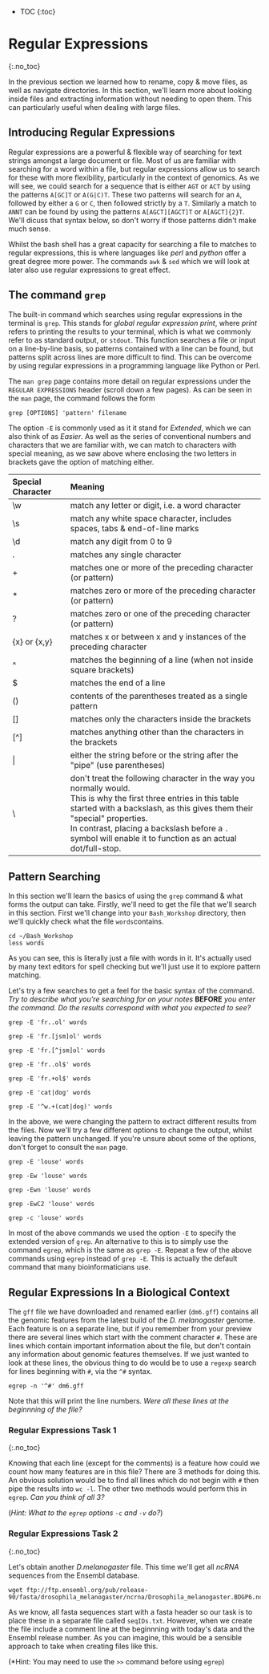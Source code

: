 * TOC
{:toc}

# Regular Expressions
{:.no_toc}

In the previous section we learned how to rename, copy & move files, as well as navigate directories.
In this section, we'll learn more about looking inside files and extracting information without needing to open them.
This can particularly useful when dealing with large files.

## Introducing Regular Expressions
Regular expressions are a powerful & flexible way of searching for text strings amongst a large document or file.
Most of us are familiar with searching for a word within a file, but regular expressions allow us to search for these with more flexibility, particularly in the context of genomics.
As we will see, we could search for a sequence that is either `AGT` or `ACT` by using the patterns  `A[GC]T` or  `A(G|C)T`.
These two patterns will search for an  `A`, followed by either a  `G` or  `C`, then followed strictly by a  `T`.
Similarly a match to `ANNT` can be found by using the patterns `A[AGCT][AGCT]T` or  `A[AGCT]{2}T`.
We'll dicuss that syntax below, so don't worry if those patterns didn't make much sense.

Whilst the bash shell has a great capacity for searching a file to matches to regular expressions, this is where languages like *perl* and *python* offer a great degree more power.
The commands `awk` & `sed` which we will look at later also use regular expressions to great effect.

## The command `grep`
The built-in command which searches using regular expressions in the terminal is `grep`.
This stands for *global regular expression print*, where *print* refers to printing the results to your terminal, which is what we commonly refer to as standard output, or `stdout`.
This function searches a file or input on a line-by-line basis, so patterns contained with a line can be found, but patterns split across lines are more difficult to find.
This can be overcome by using regular expressions in a programming language like Python or Perl.

The `man grep` page contains more detail on regular expressions under the `REGULAR EXPRESSIONS` header (scroll down a few pages).
As can be seen in the `man` page, the command follows the form

`grep [OPTIONS] 'pattern' filename`  

The option `-E` is commonly used as it it stand for *Extended*, which we can also think of as *Easier*.
As well as the series of conventional numbers and characters that we are familiar with, we can match to characters with special meaning, as we saw above where enclosing the two letters in brackets gave the option of matching either.

| Special Character | Meaning |
|:----------------- |:------- |
| \w                | match any letter or digit, i.e. a word character |
| \s                | match any white space character, includes spaces, tabs & end-of-line marks |
| \d                | match any digit from 0 to 9 |
| .                 | matches any single character |
| +                 | matches one or more of the preceding character (or pattern) |
| *                 | matches zero or more of the preceding character (or pattern) |
| ?                 | matches zero or one of the preceding character (or pattern)  |
| {x} or {x,y}      | matches x or between x and y instances of the preceding character
| ^                 | matches the beginning of a line (when not inside square brackets) |
| $                 | matches the end of a line |
| ()                | contents of the parentheses treated as a single pattern |
| []                | matches only the characters inside the brackets |
| [^]               | matches anything other than the characters in the brackets |
| &#124;            | either the string before or the string after the "pipe" (use parentheses) |
| \\                | don't treat the following character in the way you normally would.<br> This is why the first three entries in this table started with a backslash, as this gives them their "special" properties.<br> In contrast, placing a backslash before a `.` symbol will enable it to function as an actual dot/full-stop. |


## Pattern Searching

In this section we'll learn the basics of using the `grep` command & what forms the output can take.
Firstly, we'll need to get the file that we'll search in this section.
First we'll change into your `Bash_Workshop` directory, then we'll quickly check what the file `words`contains.

```
cd ~/Bash_Workshop
less words
```

As you can see, this is literally just a file with words in it.
It's actually used by many text editors for spell checking but we'll just use it to explore pattern matching.

Let's try a few searches to get a feel for the basic syntax of the command.
*Try to describe what you're searching for on your notes* **BEFORE** *you enter the command.
Do the results correspond with what you expected to see?*

```
grep -E 'fr..ol' words
```
```
grep -E 'fr.[jsm]ol' words
```
```
grep -E 'fr.[^jsm]ol' words
```
```
grep -E 'fr..ol$' words
```
```
grep -E 'fr.+ol$' words
```
```
grep -E 'cat|dog' words
```
```
grep -E '^w.+(cat|dog)' words
```

In the above, we were changing the pattern to extract different results from the files.
Now we'll try a few different options to change the output, whilst leaving the pattern unchanged.
If you're unsure about some of the options, don't forget to consult the `man` page.

```
grep -E 'louse' words
```
```
grep -Ew 'louse' words
```
```
grep -Ewn 'louse' words
```
```
grep -EwC2 'louse' words
```
```
grep -c 'louse' words
```


In most of the above commands we used the option `-E` to specify the extended version of `grep`.
An alternative to this is to simply use the command `egrep`, which is the same as `grep -E`.
Repeat a few of the above commands using `egrep` instead of `grep -E`.
This is actually the default command that many bioinformaticians use.

## Regular Expressions In a Biological Context

The `gff` file we have downloaded and renamed earlier (`dm6.gff`) contains all the genomic features from the latest build of the *D. melanogaster* genome.
Each feature is on a separate line, but if you remember from your preview there are several lines which start with the comment character `#`.
These are lines which contain important information about the file, but don't contain any information about genomic features themselves.
If we just wanted to look at these lines, the obvious thing to do would be to use a `regexp` search for lines beginning with `#`, via the `^#` syntax.

```
egrep -n '^#' dm6.gff
```

Note that this will print the line numbers.
*Were all these lines at the beginnning of the file?*

### Regular Expressions Task 1
{:.no_toc}

Knowing that each line (except for the comments) is a feature how could we count how many features are in this file?
There are 3 methods for doing this.
An obvious solution would be to find all lines which do not begin with `#` then pipe the results into `wc -l`.
The other two methods would perform this in `egrep`.
*Can you think of all 3?*

(*Hint: What to the `egrep` options `-c` and `-v` do?*)

### Regular Expressions Task 2
{:.no_toc}

Let's obtain another *D.melanogaster* file.
This time we'll get all *ncRNA* sequences from the Ensembl database.

```
wget ftp://ftp.ensembl.org/pub/release-90/fasta/drosophila_melanogaster/ncrna/Drosophila_melanogaster.BDGP6.ncrna.fa.gz
```

As we know, all fasta sequences start with a fasta header so our task is to place these in a separate file called `seqIDs.txt`.
However, when we create the file include a comment line at the beginnning with today's data and the Ensembl release number.
As you can imagine, this would be a sensible approach to take when creating files like this.

(*Hint: You may need to use the `>>` command before using `egrep`)
